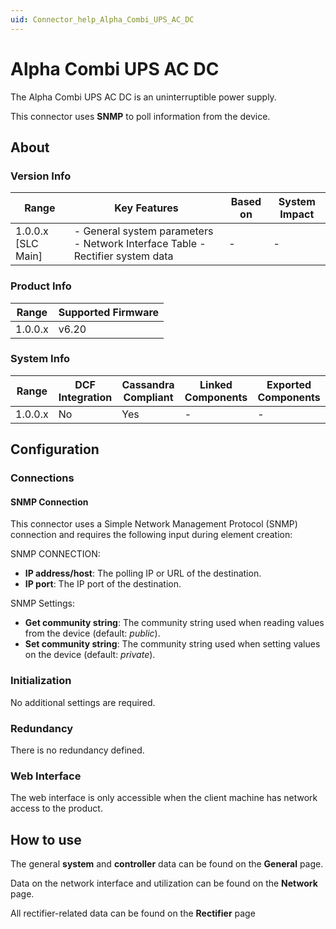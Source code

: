 ```yaml
---
uid: Connector_help_Alpha_Combi_UPS_AC_DC
---
```


# Alpha Combi UPS AC DC

The Alpha Combi UPS AC DC is an uninterruptible power supply.

This connector uses **SNMP** to poll information from the device.

## About

### Version Info

| **Range**            | **Key Features**                                                               | **Based on** | **System Impact** |
|----------------------|--------------------------------------------------------------------------------|--------------|-------------------|
| 1.0.0.x \[SLC Main\] | \- General system parameters - Network Interface Table - Rectifier system data | \-           | \-                |

### Product Info

| **Range** | **Supported Firmware** |
|-----------|------------------------|
| 1.0.0.x   | v6.20                  |

### System Info

| **Range** | **DCF Integration** | **Cassandra Compliant** | **Linked Components** | **Exported Components** |
|-----------|---------------------|-------------------------|-----------------------|-------------------------|
| 1.0.0.x   | No                  | Yes                     | \-                    | \-                      |

## Configuration

### Connections

#### SNMP Connection

This connector uses a Simple Network Management Protocol (SNMP) connection and requires the following input during element creation:

SNMP CONNECTION:

- **IP address/host**: The polling IP or URL of the destination.
- **IP port**: The IP port of the destination.

SNMP Settings:

- **Get community string**: The community string used when reading values from the device (default: *public*).
- **Set community string**: The community string used when setting values on the device (default: *private*).

### Initialization

No additional settings are required.

### Redundancy

There is no redundancy defined.

### Web Interface

The web interface is only accessible when the client machine has network access to the product.

## How to use

The general **system** and **controller** data can be found on the **General** page.

Data on the network interface and utilization can be found on the **Network** page.

All rectifier-related data can be found on the **Rectifier** page
